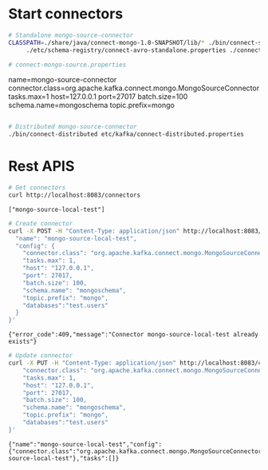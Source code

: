 
# Start connectors


```bash
# Standalone mongo-source-connector
CLASSPATH=./share/java/connect-mongo-1.0-SNAPSHOT/lib/* ./bin/connect-standalone \
     ./etc/schema-registry/connect-avro-standalone.properties ./connect-mongo-source.properties
```


```bash
# connect-mongo-source.properties
```
name=mongo-source-connector
connector.class=org.apache.kafka.connect.mongo.MongoSourceConnector
tasks.max=1
host=127.0.0.1
port=27017
batch.size=100
schema.name=mongoschema
topic.prefix=mongo
```
```


```bash
# Distributed mongo-source-connector
./bin/connect-distributed etc/kafka/connect-distributed.properties
```

# Rest APIS


```bash
# Get connectors
curl http://localhost:8083/connectors
```

    ["mongo-source-local-test"]


```bash
# Create connector
curl -X POST -H "Content-Type: application/json" http://localhost:8083/connectors -d '{
  "name": "mongo-source-local-test",
  "config": {
    "connector.class": "org.apache.kafka.connect.mongo.MongoSourceConnector",
    "tasks.max": 1,
    "host": "127.0.0.1",
    "port": 27017,
    "batch.size": 100,
    "schema.name": "mongoschema",
    "topic.prefix": "mongo",
    "databases":"test.users"
  }
}'
```

    {"error_code":409,"message":"Connector mongo-source-local-test already exists"}


```bash
# Update connector
curl -X PUT -H "Content-Type: application/json" http://localhost:8083/connectors/mongo-source-local-test/config -d '{
    "connector.class": "org.apache.kafka.connect.mongo.MongoSourceConnector",
    "tasks.max": 1,
    "host": "127.0.0.1",
    "port": 27017,
    "batch.size": 100,
    "schema.name": "mongoschema",
    "topic.prefix": "mongo",
    "databases":"test.users"
}'
```

    {"name":"mongo-source-local-test","config":{"connector.class":"org.apache.kafka.connect.mongo.MongoSourceConnector","tasks.max":"1","host":"127.0.0.1","port":"27017","batch.size":"100","schema.name":"mongoschema","topic.prefix":"mongo","databases":"test.users","name":"mongo-source-local-test"},"tasks":[]}


```bash

```
